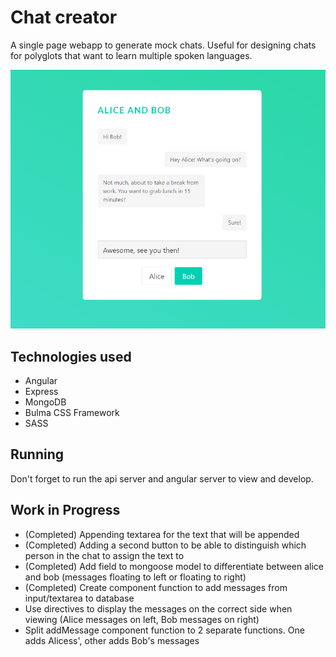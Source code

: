 # Chat creator

A single page webapp to generate mock chats. Useful for designing chats for polyglots that want to learn multiple spoken languages. 

![Example Chat](./static/chatGenerator.PNG)

## Technologies used
- Angular
- Express
- MongoDB   
- Bulma CSS Framework
- SASS

## Running
Don't forget to run the api server and angular server to view and develop.

## Work in Progress
- (Completed) Appending textarea for the text that will be appended
- (Completed) Adding a second button to be able to distinguish which person in the chat to assign the text to
- (Completed) Add field to mongoose model to differentiate between alice and bob (messages floating to left or floating to right)
- (Completed) Create component function to add messages from input/textarea to database
- Use directives to display the messages on the correct side when viewing (Alice messages on left, Bob messages on right)
- Split addMessage component function to 2 separate functions. One adds Alicess', other adds Bob's messages
